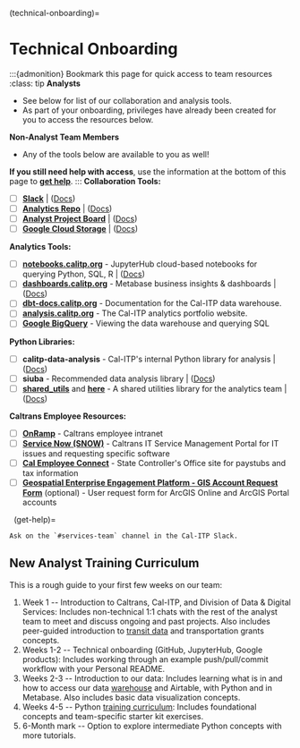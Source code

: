(technical-onboarding)=

# Technical Onboarding

:::{admonition} Bookmark this page for quick access to team resources
:class: tip
**Analysts**

- See below for list of our collaboration and analysis tools.
- As part of your onboarding, privileges have already been created for you to access the resources below.

**Non-Analyst Team Members**

- Any of the tools below are available to you as well!

**If you still need help with access**, use the information at the bottom of this page to [**get help**](get-help).
:::
**Collaboration Tools:**

- [ ] [**Slack**](https://cal-itp.slack.com) | ([Docs](slack-intro))
- [ ] [**Analytics Repo**](https://github.com/cal-itp/data-analyses) | ([Docs](analytics-repo))
- [ ] [**Analyst Project Board**](https://github.com/cal-itp/data-analyses/projects/1) | ([Docs](analytics-project-board))
- [ ] [**Google Cloud Storage**](https://console.cloud.google.com/storage/browser/calitp-analytics-data) | ([Docs](storing-new-data))

**Analytics Tools:**

- [ ] **[notebooks.calitp.org](https://notebooks.calitp.org/)** - JupyterHub cloud-based notebooks for querying Python, SQL, R | ([Docs](jupyterhub-intro))
- [ ] **[dashboards.calitp.org](https://dashboards.calitp.org/)** - Metabase business insights & dashboards | ([Docs](metabase))
- [ ] **[dbt-docs.calitp.org](https://dbt-docs.calitp.org/)** - Documentation for the Cal-ITP data warehouse.
- [ ] **[analysis.calitp.org](https://analysis.calitp.org/)** - The Cal-ITP analytics portfolio website.
- [ ] [**Google BigQuery**](https://console.cloud.google.com/bigquery) - Viewing the data warehouse and querying SQL

**Python Libraries:**

- [ ] **calitp-data-analysis** - Cal-ITP's internal Python library for analysis | ([Docs](calitp-data-analysis))
- [ ] **siuba** - Recommended data analysis library | ([Docs](siuba))
- [ ] [**shared_utils**](https://github.com/cal-itp/data-analyses/tree/main/_shared_utils) and [**here**](https://github.com/cal-itp/data-infra/tree/main/packages/calitp-data-analysis/calitp_data_analysis) - A shared utilities library for the analytics team | ([Docs](shared-utils))

**Caltrans Employee Resources:**

- [ ] [**OnRamp**](https://onramp.dot.ca.gov/) - Caltrans employee intranet
- [ ] [**Service Now (SNOW)**](https://cdotprod.service-now.com/sp) - Caltrans IT Service Management Portal for IT issues and requesting specific software
- [ ] [**Cal Employee Connect**](https://connect.sco.ca.gov/) - State Controller's Office site for paystubs and tax information
- [ ] [**Geospatial Enterprise Engagement Platform - GIS Account Request Form**](https://sv03tmcpo.ct.dot.ca.gov/portal/apps/sites/#/geep/pages/account-request) (optional) - User request form for ArcGIS Online and ArcGIS Portal accounts

&#160;
(get-help)=

```{admonition} Still need access to a non-Caltrans tool above?
Ask on the `#services-team` channel in the Cal-ITP Slack.
```

## New Analyst Training Curriculum

This is a rough guide to your first few weeks on our team:

1. Week 1 -- Introduction to Caltrans, Cal-ITP, and Division of Data & Digital Services: Includes non-technical 1:1 chats with the rest of the analyst team to meet and discuss ongoing and past projects. Also includes peer-guided introduction to [transit data](https://docs.calitp.org/data-infra/warehouse/what_is_gtfs.html) and transportation grants concepts.
2. Weeks 1-2 -- Technical onboarding (GitHub, JupyterHub, Google products): Includes working through an example push/pull/commit workflow with your Personal README.
3. Weeks 2-3 -- Introduction to our data: Includes learning what is in and how to access our data [warehouse](https://docs.calitp.org/data-infra/warehouse/warehouse_starter_kit.html) and Airtable, with Python and in Metabase. Also includes basic data visualization concepts.
4. Weeks 4-5 -- Python [training curriculum](https://docs.calitp.org/data-infra/analytics_new_analysts/overview.html): Includes foundational concepts and team-specific starter kit exercises.
5. 6-Month mark -- Option to explore intermediate Python concepts with more tutorials.
